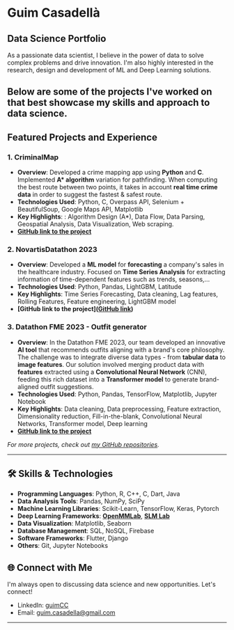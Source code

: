# Guim Casadellà

## Data Science Portfolio

As a passionate data scientist, I believe in the power of data to solve complex problems and drive innovation. I'm also highly interested in the research, design and development of ML and Deep Learning solutions.

Below are some of the projects I've worked on that best showcase my skills and approach to data science.
---

## Featured Projects and Experience

### 1. CriminalMap
- **Overview**: Developed a crime mapping app using **Python** and **C**. Implemented **A\* algorithm** variation
for pathfinding. When computing the best route between two points, it takes in account **real time crime
data** in order to suggest the fastest & safest route.
- **Technologies Used**:  Python, C, Overpass API, Selenium + BeautifulSoup, Google Maps API, Matplotlib
- **Key Highlights**: : Algorithm Design (A*), Data Flow, Data Parsing, Geospatial Analysis, Data Visualization, Web
scraping.
- **[GitHub link to the project](https://github.com/guimCC/CriminalMap)**

### 2. NovartisDatathon 2023
- **Overview**: Developed a **ML model** for **forecasting** a company's sales in the healthcare industry. Focused on **Time Series Analysis** for extracting information of time-dependent features such as trends, seasons,... 
- **Technologies Used**: Python, Pandas, LightGBM, Latitude
- **Key Highlights**: Time Series Forecasting, Data cleaning, Lag features, Rolling Features, Feature engineering, LightGBM model
- **[GitHub link to the project]([GitHub link](https://github.com/guimCC/Novartis_Datathon_2023))**

### 3. Datathon FME 2023 - Outfit generator
- **Overview**: In the Datathon FME 2023, our team developed an innovative **AI tool** that recommends outfits aligning with a brand's core philosophy. The challenge was to integrate diverse data types - from **tabular data** to **image features**. Our solution involved merging product data with **features** extracted using a **Convolutional Neural Network** (CNN), feeding this rich dataset into a **Transformer model** to generate brand-aligned outfit suggestions.
- **Technologies Used**: Python, Pandas, TensorFlow, Matplotlib, Jupyter Notebook
- **Key Highlights**: Data cleaning, Data preprocessing, Feature extraction, Dimensionality reduction, Fill-in-the-blank, Convolutional Neural Networks, Transformer model, Deep learning
- **[GitHub link to the project](https://github.com/guimCC/Dathon2023-Mango)**


*For more projects, check out [my GitHub repositories](https://github.com/guimCC?tab=repositories).*

---

## 🛠 Skills & Technologies

- **Programming Languages**: Python, R, C++, C, Dart, Java
- **Data Analysis Tools**: Pandas, NumPy, SciPy
- **Machine Learning Libraries**: Scikit-Learn, TensorFlow, Keras, Pytorch
- **Deep Learning Frameworks**: **[OpenMMLab](https://openmmlab.com/)**, **[SLM Lab]([https://openmmlab.com/](https://slm-lab.gitbook.io/slm-lab/))**
- **Data Visualization**: Matplotlib, Seaborn
- **Database Management**: SQL, NoSQL, Firebase
- **Software Frameworks**: Flutter, Django
- **Others**: Git, Jupyter Notebooks

## 🌐 Connect with Me

I'm always open to discussing data science and new opportunities. Let's connect!

- LinkedIn: [guimCC](https://www.linkedin.com/in/guim-casadell%C3%A0-cors-857017253/)
- Email: guim.casadella@gmail.com

---
